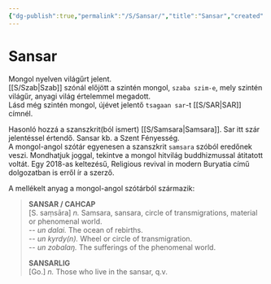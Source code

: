 ```yaml
---
{"dg-publish":true,"permalink":"/S/Sansar/","title":"Sansar","created":"2023-11-18T11:36","updated":"2025-09-23T20:51"}
---
```



# Sansar

Mongol nyelven világűrt jelent.  
[[S/Szab\|Szab]] szónál előjött a szintén mongol, `szaba szim-e`, mely szintén világűr, anyagi világ értelemmel megadott.  
Lásd még szintén mongol, újévet jelentő `tsagaan sar`-t [[S/SAR\|SAR]] címnél.  

Hasonló hozzá a szanszkrit(ból ismert) [[S/Samsara\|Samsara]]. Sar itt szár jelentéssel értendő. Sansar kb. a Szent Fényesség.  
A mongol-angol szótár egyenesen a szanszkrit `samsara` szóból eredőnek veszi. Mondhatjuk joggal, tekintve a mongol hitvilág buddhizmussal átitatott voltát. Egy 2018-as keltezésű, Religious revival in modern Buryatia című dolgozatban is erről ír a szerző.  

A mellékelt anyag a mongol-angol szótárból származik:  
> **SANSAR / САНСАР**  
> \[S. saṃsāra\] _n._ Samsara, sansara, circle of transmigrations, material or phenomenal world.  
> -- _un dalai._ The ocean of rebirths.  
> -- _un kyrdy(n)._ Wheel or circle of transmigration.  
> -- _un zobalaŋ._ The sufferings of the phenomenal world.
> 
> **SANSARLIG**  
> \[Go.\] _n._ Those who live in the sansar, q.v.  